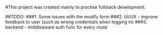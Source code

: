 #This project was created mainly to practise fullstack development.

##TODO:
###1. Some issues with the modify form
###2. UI/UX - improve feedback to user (such as wrong credentials when logging in)
###3. backend - middleaware auth func for every route

